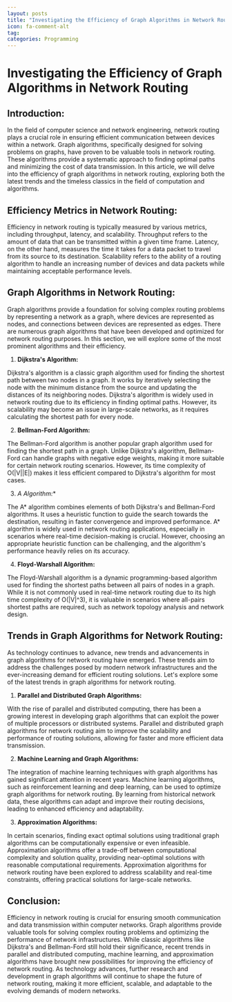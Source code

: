 ```yaml
---
layout: posts
title: "Investigating the Efficiency of Graph Algorithms in Network Routing"
icon: fa-comment-alt
tag:      
categories: Programming
---
```



# Investigating the Efficiency of Graph Algorithms in Network Routing

## Introduction:

In the field of computer science and network engineering, network routing plays a crucial role in ensuring efficient communication between devices within a network. Graph algorithms, specifically designed for solving problems on graphs, have proven to be valuable tools in network routing. These algorithms provide a systematic approach to finding optimal paths and minimizing the cost of data transmission. In this article, we will delve into the efficiency of graph algorithms in network routing, exploring both the latest trends and the timeless classics in the field of computation and algorithms.

## Efficiency Metrics in Network Routing:

Efficiency in network routing is typically measured by various metrics, including throughput, latency, and scalability. Throughput refers to the amount of data that can be transmitted within a given time frame. Latency, on the other hand, measures the time it takes for a data packet to travel from its source to its destination. Scalability refers to the ability of a routing algorithm to handle an increasing number of devices and data packets while maintaining acceptable performance levels.

## Graph Algorithms in Network Routing:

Graph algorithms provide a foundation for solving complex routing problems by representing a network as a graph, where devices are represented as nodes, and connections between devices are represented as edges. There are numerous graph algorithms that have been developed and optimized for network routing purposes. In this section, we will explore some of the most prominent algorithms and their efficiency.

1. **Dijkstra's Algorithm:**

Dijkstra's algorithm is a classic graph algorithm used for finding the shortest path between two nodes in a graph. It works by iteratively selecting the node with the minimum distance from the source and updating the distances of its neighboring nodes. Dijkstra's algorithm is widely used in network routing due to its efficiency in finding optimal paths. However, its scalability may become an issue in large-scale networks, as it requires calculating the shortest path for every node.

2. **Bellman-Ford Algorithm:**

The Bellman-Ford algorithm is another popular graph algorithm used for finding the shortest path in a graph. Unlike Dijkstra's algorithm, Bellman-Ford can handle graphs with negative edge weights, making it more suitable for certain network routing scenarios. However, its time complexity of O(|V||E|) makes it less efficient compared to Dijkstra's algorithm for most cases.

3. **A* Algorithm:**

The A* algorithm combines elements of both Dijkstra's and Bellman-Ford algorithms. It uses a heuristic function to guide the search towards the destination, resulting in faster convergence and improved performance. A* algorithm is widely used in network routing applications, especially in scenarios where real-time decision-making is crucial. However, choosing an appropriate heuristic function can be challenging, and the algorithm's performance heavily relies on its accuracy.

4. **Floyd-Warshall Algorithm:**

The Floyd-Warshall algorithm is a dynamic programming-based algorithm used for finding the shortest paths between all pairs of nodes in a graph. While it is not commonly used in real-time network routing due to its high time complexity of O(|V|^3), it is valuable in scenarios where all-pairs shortest paths are required, such as network topology analysis and network design.

## Trends in Graph Algorithms for Network Routing:

As technology continues to advance, new trends and advancements in graph algorithms for network routing have emerged. These trends aim to address the challenges posed by modern network infrastructures and the ever-increasing demand for efficient routing solutions. Let's explore some of the latest trends in graph algorithms for network routing.

1. **Parallel and Distributed Graph Algorithms:**

With the rise of parallel and distributed computing, there has been a growing interest in developing graph algorithms that can exploit the power of multiple processors or distributed systems. Parallel and distributed graph algorithms for network routing aim to improve the scalability and performance of routing solutions, allowing for faster and more efficient data transmission.

2. **Machine Learning and Graph Algorithms:**

The integration of machine learning techniques with graph algorithms has gained significant attention in recent years. Machine learning algorithms, such as reinforcement learning and deep learning, can be used to optimize graph algorithms for network routing. By learning from historical network data, these algorithms can adapt and improve their routing decisions, leading to enhanced efficiency and adaptability.

3. **Approximation Algorithms:**

In certain scenarios, finding exact optimal solutions using traditional graph algorithms can be computationally expensive or even infeasible. Approximation algorithms offer a trade-off between computational complexity and solution quality, providing near-optimal solutions with reasonable computational requirements. Approximation algorithms for network routing have been explored to address scalability and real-time constraints, offering practical solutions for large-scale networks.

## Conclusion:

Efficiency in network routing is crucial for ensuring smooth communication and data transmission within computer networks. Graph algorithms provide valuable tools for solving complex routing problems and optimizing the performance of network infrastructures. While classic algorithms like Dijkstra's and Bellman-Ford still hold their significance, recent trends in parallel and distributed computing, machine learning, and approximation algorithms have brought new possibilities for improving the efficiency of network routing. As technology advances, further research and development in graph algorithms will continue to shape the future of network routing, making it more efficient, scalable, and adaptable to the evolving demands of modern networks.